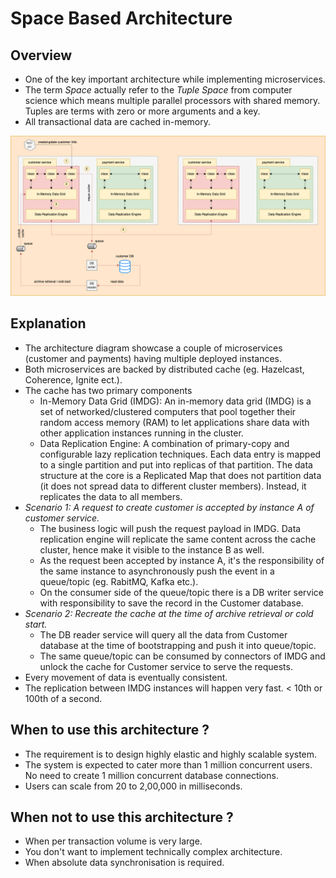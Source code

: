 # Space Based Architecture


## Overview
- One of the key important architecture while implementing microservices.
- The term *Space* actually refer to the *Tuple Space* from computer science which means multiple parallel processors with shared memory. Tuples are terms with zero or more arguments and a key.
- All transactional data are cached in-memory.

![architecture diagram](.images/space_based.png)

## Explanation
- The architecture diagram showcase a couple of microservices (customer and payments) having multiple deployed instances.
- Both microservices are backed by distributed cache (eg. Hazelcast, Coherence, Ignite ect.).
- The cache has two primary components
  - In-Memory Data Grid (IMDG): An in-memory data grid (IMDG) is a set of networked/clustered computers that pool together their random access memory (RAM) to let applications share data with other application instances running in the cluster.
  - Data Replication Engine: A combination of primary-copy and configurable lazy replication techniques. Each data entry is mapped to a single partition and put into replicas of that partition. The data structure at the core is a Replicated Map that does not partition data (it does not spread data to different cluster members). Instead, it replicates the data to all members.
- *Scenario 1: A request to create customer is accepted by instance A of customer service.*
  - The business logic will push the request payload in IMDG. Data replication engine will replicate the same content across the cache cluster, hence make it visible to the instance B as well.
  - As the request been accepted by instance A, it's the responsibility of the same instance to asynchronously push the event in a queue/topic (eg. RabitMQ, Kafka etc.).
  - On the consumer side of the queue/topic there is a DB writer service with responsibility to save the record in the Customer database.
- *Scenario 2: Recreate the cache at the time of archive retrieval or cold start.* 
  - The DB reader service will query all the data from Customer database at the time of bootstrapping and push it into queue/topic.
  - The same queue/topic can be consumed by connectors of IMDG and unlock the cache for Customer service to serve the requests.
- Every movement of data is eventually consistent.
- The replication between IMDG instances will happen very fast. < 10th or 100th of a second.

## When to use this architecture ?
- The requirement is to design highly elastic and highly scalable system.
- The system is expected to cater more than 1 million concurrent users. No need to create 1 million concurrent database connections.
- Users can scale from 20 to 2,00,000 in milliseconds.

## When not to use this architecture ?
- When per transaction volume is very large.
- You don't want to implement technically complex architecture.
- When absolute data synchronisation is required.